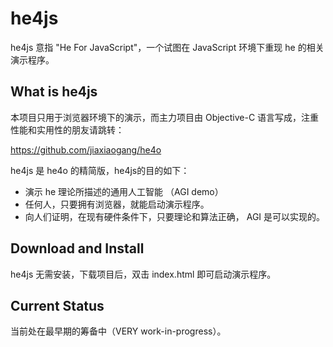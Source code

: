 # he4js

he4js 意指 "He For JavaScript"，一个试图在 JavaScript 环境下重现 he 的相关演示程序。


## What is he4js 

本项目只用于浏览器环境下的演示，而主力项目由 Objective-C 语言写成，注重性能和实用性的朋友请跳转：

<https://github.com/jiaxiaogang/he4o>

he4js 是 he4o 的精简版，he4js的目的如下：

* 演示 he 理论所描述的通用人工智能 （AGI demo）
* 任何人，只要拥有浏览器，就能启动演示程序。
* 向人们证明，在现有硬件条件下，只要理论和算法正确， AGI 是可以实现的。

## Download and Install

he4js 无需安装，下载项目后，双击 index.html 即可启动演示程序。


## Current Status

当前处在最早期的筹备中（VERY work-in-progress）。
